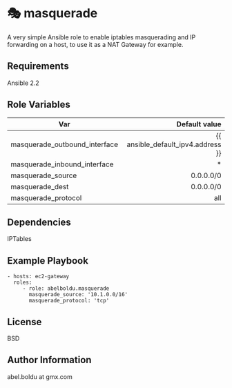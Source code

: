 :performing_arts: masquerade
============

A very simple Ansible role to enable iptables masquerading and IP forwarding on a host, to use it as a NAT Gateway for example.

Requirements
------------

Ansible 2.2

Role Variables
--------------

| Var                          |                     Default value |
|------------------------------|----------------------------------:|
|masquerade_outbound_interface |{{ ansible_default_ipv4.address }} |
|masquerade_inbound_interface  |                                 * |
|masquerade_source             |                        0.0.0.0/0  |
|masquerade_dest               |                        0.0.0.0/0  |
|masquerade_protocol           |                               all |

Dependencies
------------

IPTables


Example Playbook
----------------

    - hosts: ec2-gateway
      roles:
         - role: abelboldu.masquerade
           masquerade_source: '10.1.0.0/16'
           masquerade_protocol: 'tcp'


License
-------

BSD

Author Information
------------------

abel.boldu at gmx.com
